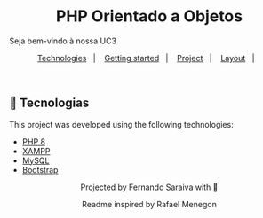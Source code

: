 

<h1 align="center">
   PHP Orientado a Objetos
</h1>

<p>Seja bem-vindo à nossa UC3</p> 

<p align="center">
  <a href="#technologies">Technologies</a>&nbsp;&nbsp;&nbsp;|&nbsp;&nbsp;&nbsp;
  <a href="#-layout">Getting started</a>&nbsp;&nbsp;&nbsp;|&nbsp;&nbsp;&nbsp;
  <a href="#-project">Project</a>&nbsp;&nbsp;&nbsp;|&nbsp;&nbsp;&nbsp;
  <a href="#-layout">Layout</a>&nbsp;&nbsp;&nbsp;|&nbsp;&nbsp;&nbsp;
</p>
<br>

## 🧪 Tecnologias

This project was developed using the following technologies:

- [PHP 8](https://www.php.net/)
- [XAMPP](nginx.com)
- [MySQL](https://www.wordpress.org//)
- [Bootstrap](https://getuikit.com/)

<p align="center">Projected by Fernando Saraiva with 🖤</p>
<p align="center">Readme inspired by Rafael Menegon </p>
